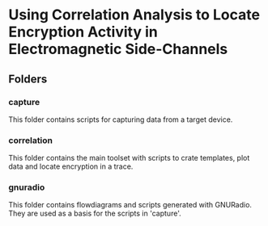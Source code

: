 # Using Correlation Analysis to Locate Encryption Activity in Electromagnetic Side-Channels

## Folders
### capture
This folder contains scripts for capturing data from a target device. 
### correlation
This folder contains the main toolset with scripts to crate templates, plot data
and locate encryption in a trace.
### gnuradio
This folder contains flowdiagrams and scripts generated with GNURadio. They are
used as a basis for the scripts in 'capture'.